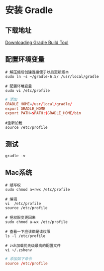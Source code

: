 # 安装 Gradle

## 下载地址

[Downloading Gradle Build Tool](https://gradle.org/releases/)

## 配置环境变量

```shell
# 解压缩后创建连接便于以后更新版本
sudo ln -s ~/gradle-6.5/ /usr/local/gradle

# 配置环境变量
sudo vi /etc/profile
```

```conf
# 添加
GRADLE_HOME=/usr/local/gradle/
export GRADLE_HOME
export PATH=$PATH:$GRADLE_HOME/bin

```

```shell
#重新加载
source /etc/profile
```

## 测试

```shell
gradle -v
```

## Mac系统

```shell
# 赋写权
sudo chmod a+rwx /etc/profile

# 编辑
vi  /etc/profile
source /etc/profile

# 把权限变更回来
sudo chmod a-wx /etc/profile

# 查看一下应该都是读权限
ls -l /etc/profile
```

```shell
# zsh加载优先级最高的配置文件
vi ~/.zshenv
```

```conf
# 添加如下命令
source /etc/profile
```
